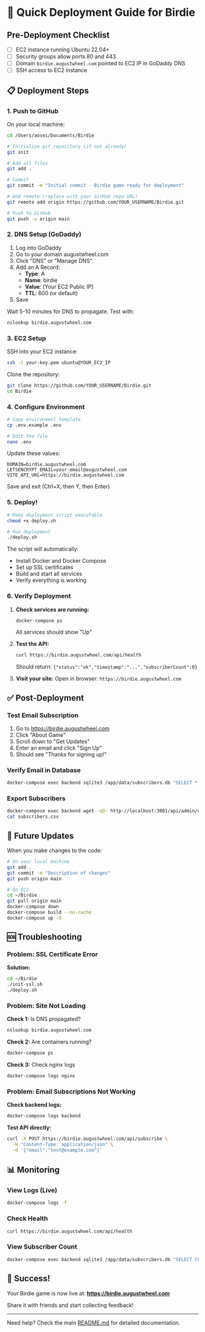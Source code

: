 # 🚀 Quick Deployment Guide for Birdie

## Pre-Deployment Checklist

- [ ] EC2 instance running Ubuntu 22.04+
- [ ] Security groups allow ports 80 and 443
- [ ] Domain `birdie.augustwheel.com` pointed to EC2 IP in GoDaddy DNS
- [ ] SSH access to EC2 instance

## 📋 Deployment Steps

### 1. Push to GitHub

On your local machine:

```bash
cd /Users/aosei/Documents/Birdie

# Initialize git repository (if not already)
git init

# Add all files
git add .

# Commit
git commit -m "Initial commit - Birdie game ready for deployment"

# Add remote (replace with your GitHub repo URL)
git remote add origin https://github.com/YOUR_USERNAME/Birdie.git

# Push to GitHub
git push -u origin main
```

### 2. DNS Setup (GoDaddy)

1. Log into GoDaddy
2. Go to your domain augustwheel.com
3. Click "DNS" or "Manage DNS"
4. Add an A Record:
   - **Type**: A
   - **Name**: birdie
   - **Value**: [Your EC2 Public IP]
   - **TTL**: 600 (or default)
5. Save

Wait 5-10 minutes for DNS to propagate. Test with:
```bash
nslookup birdie.augustwheel.com
```

### 3. EC2 Setup

SSH into your EC2 instance:

```bash
ssh -i your-key.pem ubuntu@YOUR_EC2_IP
```

Clone the repository:

```bash
git clone https://github.com/YOUR_USERNAME/Birdie.git
cd Birdie
```

### 4. Configure Environment

```bash
# Copy environment template
cp .env.example .env

# Edit the file
nano .env
```

Update these values:
```env
DOMAIN=birdie.augustwheel.com
LETSENCRYPT_EMAIL=your-email@augustwheel.com
VITE_API_URL=https://birdie.augustwheel.com
```

Save and exit (Ctrl+X, then Y, then Enter)

### 5. Deploy!

```bash
# Make deployment script executable
chmod +x deploy.sh

# Run deployment
./deploy.sh
```

The script will automatically:
- Install Docker and Docker Compose
- Set up SSL certificates
- Build and start all services
- Verify everything is working

### 6. Verify Deployment

1. **Check services are running:**
   ```bash
   docker-compose ps
   ```
   All services should show "Up"

2. **Test the API:**
   ```bash
   curl https://birdie.augustwheel.com/api/health
   ```
   Should return: `{"status":"ok","timestamp":"...","subscriberCount":0}`

3. **Visit your site:**
   Open in browser: `https://birdie.augustwheel.com`

## ✅ Post-Deployment

### Test Email Subscription

1. Go to https://birdie.augustwheel.com
2. Click "About Game"
3. Scroll down to "Get Updates"
4. Enter an email and click "Sign Up"
5. Should see "Thanks for signing up!"

### Verify Email in Database

```bash
docker-compose exec backend sqlite3 /app/data/subscribers.db "SELECT * FROM subscribers;"
```

### Export Subscribers

```bash
docker-compose exec backend wget -qO- http://localhost:3001/api/admin/export > subscribers.csv
cat subscribers.csv
```

## 🔄 Future Updates

When you make changes to the code:

```bash
# On your local machine
git add .
git commit -m "Description of changes"
git push origin main

# On EC2
cd ~/Birdie
git pull origin main
docker-compose down
docker-compose build --no-cache
docker-compose up -d
```

## 🆘 Troubleshooting

### Problem: SSL Certificate Error

**Solution:**
```bash
cd ~/Birdie
./init-ssl.sh
./deploy.sh
```

### Problem: Site Not Loading

**Check 1:** Is DNS propagated?
```bash
nslookup birdie.augustwheel.com
```

**Check 2:** Are containers running?
```bash
docker-compose ps
```

**Check 3:** Check nginx logs
```bash
docker-compose logs nginx
```

### Problem: Email Subscriptions Not Working

**Check backend logs:**
```bash
docker-compose logs backend
```

**Test API directly:**
```bash
curl -X POST https://birdie.augustwheel.com/api/subscribe \
  -H "Content-Type: application/json" \
  -d '{"email":"test@example.com"}'
```

## 📊 Monitoring

### View Logs (Live)
```bash
docker-compose logs -f
```

### Check Health
```bash
curl https://birdie.augustwheel.com/api/health
```

### View Subscriber Count
```bash
docker-compose exec backend sqlite3 /app/data/subscribers.db "SELECT COUNT(*) FROM subscribers;"
```

## 🎉 Success!

Your Birdie game is now live at:
**https://birdie.augustwheel.com**

Share it with friends and start collecting feedback!

---

Need help? Check the main [README.md](README.md) for detailed documentation.
